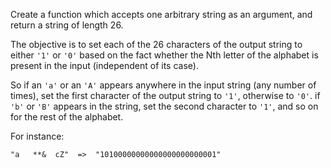Create a function which accepts one arbitrary string as an argument, and return a string of length 26.

The objective is to set each of the 26 characters of the output string to either `'1'` or `'0'` based on the fact whether the Nth letter of the alphabet is present in the input (independent of its case).

So if an `'a'` or an `'A'` appears anywhere in the input string (any number of times), set the first character of the output string to `'1'`, otherwise to `'0'`. if `'b'` or `'B'` appears in the string, set the second character to `'1'`, and so on for the rest of the alphabet.

For instance:

```
"a   **&  cZ"  =>  "10100000000000000000000001"
```